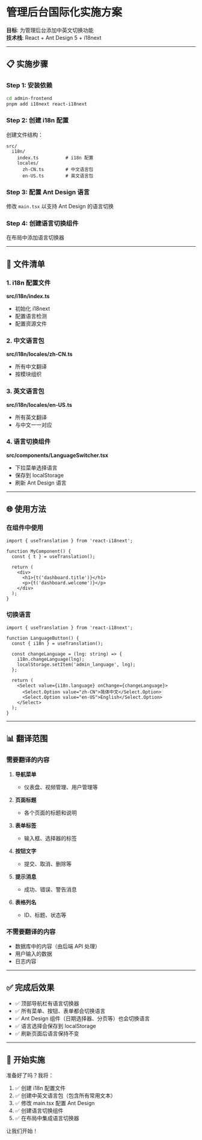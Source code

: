 # 管理后台国际化实施方案

**目标**: 为管理后台添加中英文切换功能  
**技术栈**: React + Ant Design 5 + i18next

---

## 📋 实施步骤

### Step 1: 安装依赖

```bash
cd admin-frontend
pnpm add i18next react-i18next
```

### Step 2: 创建 i18n 配置

创建文件结构：

```
src/
  i18n/
    index.ts          # i18n 配置
    locales/
      zh-CN.ts        # 中文语言包
      en-US.ts        # 英文语言包
```

### Step 3: 配置 Ant Design 语言

修改 `main.tsx` 以支持 Ant Design 的语言切换

### Step 4: 创建语言切换组件

在布局中添加语言切换器

---

## 📁 文件清单

### 1. i18n 配置文件

**src/i18n/index.ts**

- 初始化 i18next
- 配置语言检测
- 配置资源文件

### 2. 中文语言包

**src/i18n/locales/zh-CN.ts**

- 所有中文翻译
- 按模块组织

### 3. 英文语言包

**src/i18n/locales/en-US.ts**

- 所有英文翻译
- 与中文一一对应

### 4. 语言切换组件

**src/components/LanguageSwitcher.tsx**

- 下拉菜单选择语言
- 保存到 localStorage
- 刷新 Ant Design 语言

---

## 🌐 使用方法

### 在组件中使用

```tsx
import { useTranslation } from 'react-i18next';

function MyComponent() {
  const { t } = useTranslation();

  return (
    <div>
      <h1>{t('dashboard.title')}</h1>
      <p>{t('dashboard.welcome')}</p>
    </div>
  );
}
```

### 切换语言

```tsx
import { useTranslation } from 'react-i18next';

function LanguageButton() {
  const { i18n } = useTranslation();

  const changeLanguage = (lng: string) => {
    i18n.changeLanguage(lng);
    localStorage.setItem('admin_language', lng);
  };

  return (
    <Select value={i18n.language} onChange={changeLanguage}>
      <Select.Option value="zh-CN">简体中文</Select.Option>
      <Select.Option value="en-US">English</Select.Option>
    </Select>
  );
}
```

---

## 📊 翻译范围

### 需要翻译的内容

1. **导航菜单**

   - 仪表盘、视频管理、用户管理等

2. **页面标题**

   - 各个页面的标题和说明

3. **表单标签**

   - 输入框、选择器的标签

4. **按钮文字**

   - 提交、取消、删除等

5. **提示消息**

   - 成功、错误、警告消息

6. **表格列名**
   - ID、标题、状态等

### 不需要翻译的内容

- 数据库中的内容（由后端 API 处理）
- 用户输入的数据
- 日志内容

---

## ✅ 完成后效果

- ✅ 顶部导航栏有语言切换器
- ✅ 所有菜单、按钮、表单都会切换语言
- ✅ Ant Design 组件（日期选择器、分页等）也会切换语言
- ✅ 语言选择会保存到 localStorage
- ✅ 刷新页面后语言保持不变

---

## 🚀 开始实施

准备好了吗？我将：

1. ✅ 创建 i18n 配置文件
2. ✅ 创建中英文语言包（包含所有常用文本）
3. ✅ 修改 main.tsx 配置 Ant Design
4. ✅ 创建语言切换组件
5. ✅ 在布局中集成语言切换器

让我们开始！
